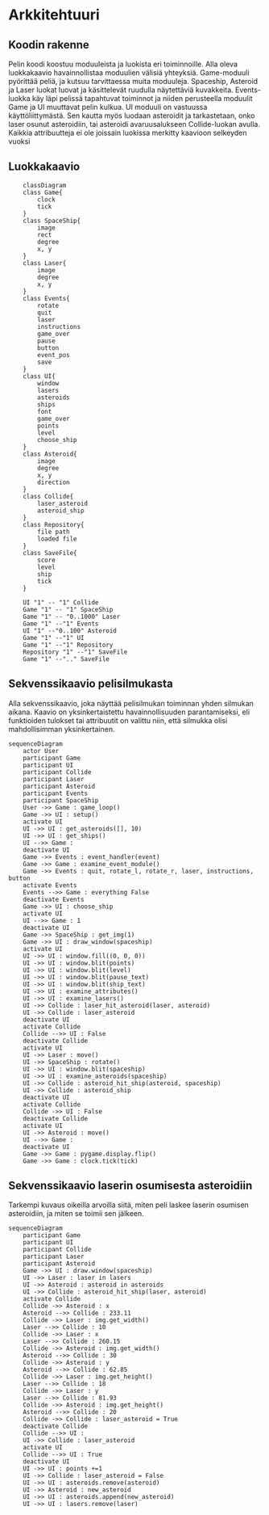 # Arkkitehtuuri

## Koodin rakenne
Pelin koodi koostuu moduuleista ja luokista eri toiminnoille. Alla oleva luokkakaavio havainnollistaa moduulien välisiä yhteyksiä. Game-moduuli pyörittää peliä, ja kutsuu tarvittaessa muita moduuleja. Spaceship, Asteroid ja Laser luokat luovat ja käsittelevät ruudulla näytettäviä kuvakkeita. Events-luokka käy läpi pelissä tapahtuvat toiminnot ja niiden perusteella moduulit Game ja UI muuttavat pelin kulkua. UI moduuli on vastuussa käyttöliittymästä. Sen kautta myös luodaan asteroidit ja tarkastetaan, onko laser osunut asteroidiin, tai asteroidi avaruusalukseen Collide-luokan avulla. Kaikkia attribuutteja ei ole joissain luokissa merkitty kaavioon selkeyden vuoksi

## Luokkakaavio

```mermaid
    classDiagram
    class Game{
        clock
        tick
    }
    class SpaceShip{
        image
        rect
        degree
        x, y
    }
    class Laser{
        image
        degree
        x, y
    }
    class Events{
        rotate
        quit
        laser
        instructions
        game_over
        pause
        button
        event_pos
        save
    }
    class UI{
        window
        lasers
        asteroids
        ships
        font
        game_over
        points
        level
        choose_ship
    }
    class Asteroid{
        image
        degree
        x, y
        direction
    }
    class Collide{
        laser_asteroid
        asteroid_ship
    }
    class Repository{
        file path
        loaded file
    }
    class SaveFile{
        score
        level
        ship
        tick
    }

    UI "1" -- "1" Collide
    Game "1" -- "1" SpaceShip
    Game "1" -- "0..1000" Laser
    Game "1" --"1" Events
    UI "1" --"0..100" Asteroid
    Game "1" --"1" UI
    Game "1" --"1" Repository
    Repository "1" --"1" SaveFile
    Game "1" --".." SaveFile

```
## Sekvenssikaavio pelisilmukasta
Alla sekvenssikaavio, joka näyttää pelisilmukan toiminnan yhden silmukan aikana. Kaavio on yksinkertaistettu havainnollisuuden parantamiseksi, eli funktioiden tulokset tai attribuutit on valittu niin, että silmukka olisi mahdollisimman yksinkertainen.

```mermaid
sequenceDiagram
    actor User
    participant Game
    participant UI
    participant Collide
    participant Laser
    participant Asteroid
    participant Events
    participant SpaceShip
    User ->> Game : game_loop()
    Game ->> UI : setup()
    activate UI
    UI ->> UI : get_asteroids([], 10)
    UI ->> UI : get_ships()
    UI -->> Game : 
    deactivate UI
    Game ->> Events : event_handler(event)
    Game ->> Game : examine_event_module()
    Game ->> Events : quit, rotate_l, rotate_r, laser, instructions, button
    activate Events
    Events -->> Game : everything False
    deactivate Events
    Game ->> UI : choose_ship
    activate UI
    UI -->> Game : 1
    deactivate UI
    Game ->> SpaceShip : get_img(1)
    Game ->> UI : draw_window(spaceship)
    activate UI
    UI ->> UI : window.fill((0, 0, 0))
    UI ->> UI : window.blit(points)
    UI ->> UI : window.blit(level)
    UI ->> UI : window.blit(pause_text)
    UI ->> UI : window.blit(ship_text)
    UI ->> UI : examine_attributes()
    UI ->> UI : examine_lasers()
    UI ->> Collide : laser_hit_asteroid(laser, asteroid)
    UI ->> Collide : laser_asteroid
    deactivate UI
    activate Collide
    Collide -->> UI : False
    deactivate Collide
    activate UI
    UI ->> Laser : move()
    UI ->> SpaceShip : rotate()
    UI ->> UI : window.blit(spaceship)
    UI ->> UI : examine_asteroids(spaceship)
    UI ->> Collide : asteroid_hit_ship(asteroid, spaceship)
    UI ->> Collide : asteroid_ship
    deactivate UI
    activate Collide
    Collide ->> UI : False
    deactivate Collide
    activate UI
    UI ->> Asteroid : move()
    UI -->> Game : 
    deactivate UI
    Game ->> Game : pygame.display.flip()
    Game ->> Game : clock.tick(tick)
```

## Sekvenssikaavio laserin osumisesta asteroidiin
Tarkempi kuvaus oikeilla arvoilla siitä, miten peli laskee laserin osumisen asteroidiin, ja miten se toimii sen jälkeen. 

```mermaid
sequenceDiagram
    participant Game
    participant UI
    participant Collide
    participant Laser
    participant Asteroid
    Game ->> UI : draw.window(spaceship)
    UI ->> Laser : laser in lasers
    UI ->> Asteroid : asteroid in asteroids
    UI ->> Collide : asteroid_hit_ship(laser, asteroid)
    activate Collide
    Collide ->> Asteroid : x
    Asteroid -->> Collide : 233.11
    Collide ->> Laser : img.get_width()
    Laser -->> Collide : 10
    Collide ->> Laser : x
    Laser -->> Collide : 260.15
    Collide ->> Asteroid : img.get_width()
    Asteroid -->> Collide : 30
    Collide ->> Asteroid : y
    Asteroid -->> Collide : 62.85
    Collide ->> Laser : img.get_height()
    Laser -->> Collide : 18
    Collide ->> Laser : y
    Laser -->> Collide : 81.93
    Collide ->> Asteroid : img.get_height()
    Asteroid -->> Collide : 20
    Collide ->> Collide : laser_asteroid = True
    deactivate Collide
    Collide -->> UI : 
    UI ->> Collide : laser_asteroid
    activate UI
    Collide -->> UI : True
    deactivate UI
    UI ->> UI : points +=1
    UI ->> Collide : laser_asteroid = False
    UI ->> UI : asteroids.remove(asteroid)
    UI ->> Asteroid : new_asteroid
    UI ->> UI : asteroids.append(new_asteroid)
    UI ->> UI : lasers.remove(laser)
    
    
    


